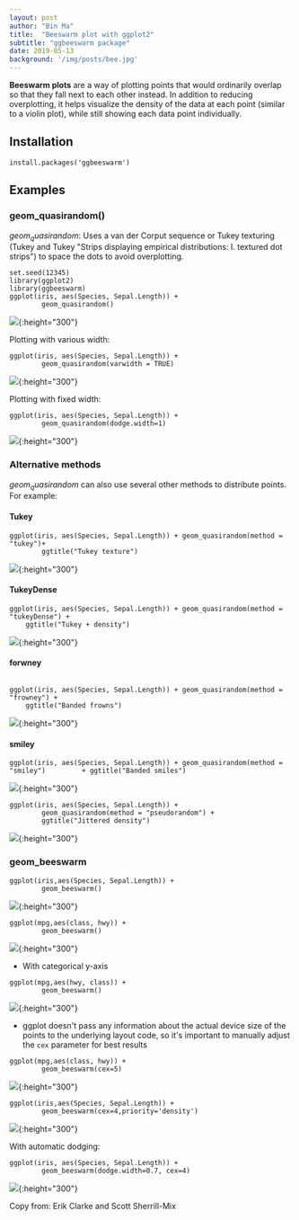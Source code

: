 ```yaml
---
layout: post
author: "Bin Ma"
title:  "Beeswarm plot with ggplot2"
subtitle: "ggbeeswarm package"
date: 2019-05-13  
background: '/img/posts/bee.jpg'
---
```


**Beeswarm plots** are a way of plotting points that would ordinarily overlap so that they fall next to each other instead. In addition to reducing overplotting, it helps visualize the density of the data at each point (similar to a violin plot), while still showing each data point individually.

## Installation

```
install.packages('ggbeeswarm')
```

## Examples

### geom_quasirandom()

$geom_quasirandom$: Uses a van der Corput sequence or Tukey texturing (Tukey and Tukey "Strips displaying empirical distributions: I. textured dot strips") to space the dots to avoid overplotting.

``` 
set.seed(12345)
library(ggplot2)
library(ggbeeswarm)
ggplot(iris, aes(Species, Sepal.Length)) + 
        geom_quasirandom()
```

![](http://microbma.github.io/img/posts/bee/unnamed-chunk-1-1.png){:height="300"}

Plotting with various width:

``` 
ggplot(iris, aes(Species, Sepal.Length)) + 
        geom_quasirandom(varwidth = TRUE)
```

![](http://microbma.github.io/img/posts/bee/unnamed-chunk-2-1.png){:height="300"}

Plotting with fixed width:

``` 
ggplot(iris, aes(Species, Sepal.Length)) + 
        geom_quasirandom(dodge.width=1)
```

![](http://microbma.github.io/img/posts/bee/unnamed-chunk-3-1.png){:height="300"}

### Alternative methods

$geom_quasirandom$ can also use several other methods to distribute points. For example:

#### Tukey

``` 
ggplot(iris, aes(Species, Sepal.Length)) + geom_quasirandom(method = "tukey")+
        ggtitle("Tukey texture")
```

![](http://microbma.github.io/img/posts/bee/unnamed-chunk-4-1.png){:height="300"}

#### TukeyDense

``` 
ggplot(iris, aes(Species, Sepal.Length)) + geom_quasirandom(method = "tukeyDense") + 
    ggtitle("Tukey + density")
```

![](http://microbma.github.io/img/posts/bee/unnamed-chunk-5-1.png){:height="300"}



#### forwney

``` 

ggplot(iris, aes(Species, Sepal.Length)) + geom_quasirandom(method = "frowney") + 
    ggtitle("Banded frowns")
```

![](http://microbma.github.io/img/posts/bee/unnamed-chunk-6-1.png){:height="300"}


#### smiley

``` 
ggplot(iris, aes(Species, Sepal.Length)) + geom_quasirandom(method = "smiley")         + ggtitle("Banded smiles")

```

![](http://microbma.github.io/img/posts/bee/unnamed-chunk-7-1.png){:height="300"}


``` 
ggplot(iris, aes(Species, Sepal.Length)) +
        geom_quasirandom(method = "pseudorandom") + 
        ggtitle("Jittered density")
```


![](http://microbma.github.io/img/posts/bee/unnamed-chunk-8-1.png){:height="300"}

### geom_beeswarm

``` 
ggplot(iris,aes(Species, Sepal.Length)) + 
        geom_beeswarm()
```

![](http://microbma.github.io/img/posts/bee/unnamed-chunk-9-1.png){:height="300"}


``` 
ggplot(mpg,aes(class, hwy)) + 
        geom_beeswarm()
```

![](http://microbma.github.io/img/posts/bee/unnamed-chunk-10-1.png){:height="300"}


- With categorical y-axis

``` 
ggplot(mpg,aes(hwy, class)) + 
        geom_beeswarm()
```

![](http://microbma.github.io/img/posts/bee/unnamed-chunk-11-1.png){:height="300"}


- ggplot doesn't pass any information about the actual device size of the points to the underlying layout code, so it's important to manually adjust the `cex` parameter for best results

``` 
ggplot(mpg,aes(class, hwy)) + 
        geom_beeswarm(cex=5)
```

![](http://microbma.github.io/img/posts/bee/unnamed-chunk-12-1.png){:height="300"}


``` 
ggplot(iris,aes(Species, Sepal.Length)) +       
        geom_beeswarm(cex=4,priority='density')
```

![](http://microbma.github.io/img/posts/bee/unnamed-chunk-13-1.png){:height="300"}



With automatic dodging:

``` 
ggplot(iris, aes(Species, Sepal.Length)) + 
        geom_beeswarm(dodge.width=0.7, cex=4)
```

![](http://microbma.github.io/img/posts/bee/unnamed-chunk-14-1.png){:height="300"}


Copy from: Erik Clarke and Scott Sherrill-Mix